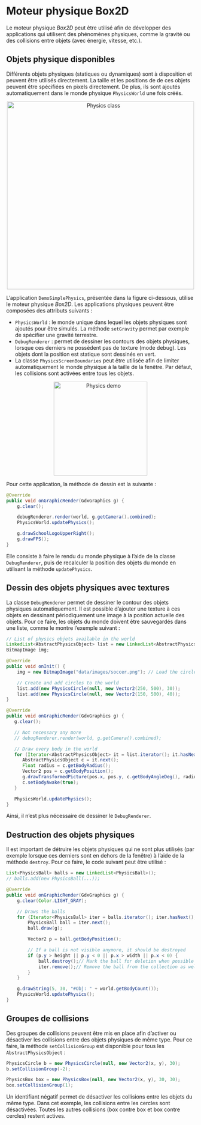 # Moteur physique Box2D

Le moteur physique *Box2D* peut être utilisé afin de développer des applications qui utilisent des phénomènes physiques, comme la gravité ou des collisions entre objets (avec énergie, vitesse, etc.).

## Objets physique disponibles

Différents objets physiques (statiques ou dynamiques) sont à disposition et peuvent être utilisés directement. La taille et les positions de de ces objets peuvent être spécifiées en pixels directement. De plus, ils sont ajoutés automatiquement dans le monde physique `PhysicsWorld` une fois créés.

<center>
    <img alt="Physics class" src="{{site.url}}images/doc/class-physics.png" width="500">
</center>

L’application `DemoSimplePhysics`, présentée dans la figure ci-dessous, utilise le moteur physique *Box2D*. Les applications physiques peuvent être composées des attributs suivants :

* `PhysicsWorld` : le monde unique dans lequel les objets physiques sont ajoutés pour être simulés. La méthode `setGravity` permet par exemple de spécifier une gravité terrestre.
* `DebugRenderer` : permet de dessiner les contours des objets physiques, lorsque ces derniers ne possèdent pas de texture (mode debug). Les objets dont la position est statique sont dessinés en vert.
* La classe `PhysicsScreenBoundaries` peut être utilisée afin de limiter automatiquement le monde physique à la taille de la fenêtre. Par défaut, les collisions sont activées entre tous les objets.

<center>
    <img alt="Physics demo" src="{{site.url}}images/doc/physics.png" width="250">
</center>

Pour cette application, la méthode de dessin est la suivante :

```java
@Override
public void onGraphicRender(GdxGraphics g) {
    g.clear();

    debugRenderer.render(world, g.getCamera().combined);
    PhysicsWorld.updatePhysics();

    g.drawSchoolLogoUpperRight();
    g.drawFPS();
}
```

Elle consiste à faire le rendu du monde physique à l’aide de la classe `DebugRenderer`, puis de recalculer la position des objets du monde en utilisant la méthode `updatePhysics`.

## Dessin des objets physiques avec textures

La classe `DebugRenderer` permet de dessiner le contour des objets physiques automatiquement. Il est possible d’ajouter une texture à ces objets en dessinant périodiquement une image à la position actuelle des objets. Pour ce faire, les objets du monde doivent être sauvegardés dans une liste, comme le montre l’exemple suivant :

```java
// List of physics objets available in the world
LinkedList<AbstractPhysicsObject> list = new LinkedList<AbstractPhysicsObject>();
BitmapImage img;

@Override
public void onInit() {
    img = new BitmapImage("data/images/soccer.png"); // Load the circle texture

    // Create and add circles to the world
    list.add(new PhysicsCircle(null, new Vector2(250, 500), 30));
    list.add(new PhysicsCircle(null, new Vector2(150, 500), 40));
}

@Override
public void onGraphicRender(GdxGraphics g) {
   g.clear();

   // Not necessary any more
   // debugRenderer.render(world, g.getCamera().combined);

   // Draw every body in the world
   for (Iterator<AbstractPhysicsObject> it = list.iterator(); it.hasNext(); ) {
      AbstractPhysicsObject c = it.next();
      Float radius = c.getBodyRadius();
      Vector2 pos = c.getBodyPosition();
      g.drawTransformedPicture(pos.x, pos.y, c.getBodyAngleDeg(), radius, radius, img);
      c.setBodyAwake(true);
   }

   PhysicsWorld.updatePhysics();
}
```

Ainsi, il n’est plus nécessaire de dessiner le `DebugRenderer`.

## Destruction des objets physiques

Il est important de détruire les objets physiques qui ne sont plus utilisés (par exemple lorsque ces derniers sont en dehors de la fenêtre) à l’aide de la méthode `destroy`. Pour ce faire, le code suivant peut être utilisé :

```java
List<PhysicsBall> balls = new LinkedList<PhysicsBall>();
// balls.add(new PhysicsBall(...));

@Override
public void onGraphicRender(GdxGraphics g) {
    g.clear(Color.LIGHT_GRAY);

    // Draws the balls
    for (Iterator<PhysicsBall> iter = balls.iterator(); iter.hasNext(); ) {
        PhysicsBall ball = iter.next();
        ball.draw(g);

        Vector2 p = ball.getBodyPosition();

        // If a ball is not visible anymore, it should be destroyed
        if (p.y > height || p.y < 0 || p.x > width || p.x < 0) {
            ball.destroy();// Mark the ball for deletion when possible
            iter.remove();// Remove the ball from the collection as well
        }
    }

    g.drawString(5, 30, "#Obj: " + world.getBodyCount());
    PhysicsWorld.updatePhysics();
}
```

## Groupes de collisions

Des groupes de collisions peuvent être mis en place afin d’activer ou désactiver les collisions entre des objets physiques de même type. Pour ce faire, la méthode `setCollisionGroup` est disponible pour tous les `AbstractPhysicsObject` :

```java
PhysicsCircle b = new PhysicsCircle(null, new Vector2(x, y), 30);
b.setCollisionGroup(-2);

PhysicsBox box = new PhysicsBox(null, new Vector2(x, y), 30, 30);
box.setCollisionGroup(1);
```

Un identifiant négatif permet de désactiver les collisions entre les objets du même type. Dans cet exemple, les collisions entre les cercles sont désactivées. Toutes les autres collisions (box contre box et box contre cercles) restent actives.